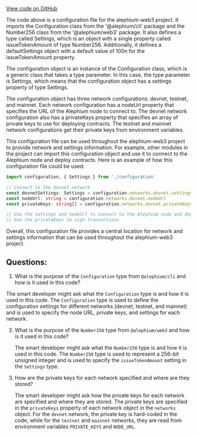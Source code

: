 [View code on GitHub](https://github.com/alephium/alephium-web3/packages/cli/templates/base/alephium.config.ts)

The code above is a configuration file for the alephium-web3 project. It imports the Configuration class from the '@alephium/cli' package and the Number256 class from the '@alephium/web3' package. It also defines a type called Settings, which is an object with a single property called issueTokenAmount of type Number256. Additionally, it defines a defaultSettings object with a default value of 100n for the issueTokenAmount property.

The configuration object is an instance of the Configuration class, which is a generic class that takes a type parameter. In this case, the type parameter is Settings, which means that the configuration object has a settings property of type Settings.

The configuration object has three network configurations: devnet, testnet, and mainnet. Each network configuration has a nodeUrl property that specifies the URL of the Alephium node to connect to. The devnet network configuration also has a privateKeys property that specifies an array of private keys to use for deploying contracts. The testnet and mainnet network configurations get their private keys from environment variables.

This configuration file can be used throughout the alephium-web3 project to provide network and settings information. For example, other modules in the project can import this configuration object and use it to connect to the Alephium node and deploy contracts. Here is an example of how this configuration file could be used:

```typescript
import configuration, { Settings } from './configuration'

// Connect to the devnet network
const devnetSettings: Settings = configuration.networks.devnet.settings
const nodeUrl: string = configuration.networks.devnet.nodeUrl
const privateKeys: string[] = configuration.networks.devnet.privateKeys

// Use the settings and nodeUrl to connect to the Alephium node and deploy contracts
// Use the privateKeys to sign transactions
``` 

Overall, this configuration file provides a central location for network and settings information that can be used throughout the alephium-web3 project.
## Questions: 
 1. What is the purpose of the `Configuration` type from `@alephium/cli` and how is it used in this code?
   
   The smart developer might ask what the `Configuration` type is and how it is used in this code. The `Configuration` type is used to define the configuration settings for different networks (devnet, testnet, and mainnet) and is used to specify the node URL, private keys, and settings for each network.

2. What is the purpose of the `Number256` type from `@alephium/web3` and how is it used in this code?
   
   The smart developer might ask what the `Number256` type is and how it is used in this code. The `Number256` type is used to represent a 256-bit unsigned integer and is used to specify the `issueTokenAmount` setting in the `Settings` type.

3. How are the private keys for each network specified and where are they stored?
   
   The smart developer might ask how the private keys for each network are specified and where they are stored. The private keys are specified in the `privateKeys` property of each network object in the `networks` object. For the `devnet` network, the private key is hard-coded in the code, while for the `testnet` and `mainnet` networks, they are read from environment variables `PRIVATE_KEYS` and `NODE_URL`.